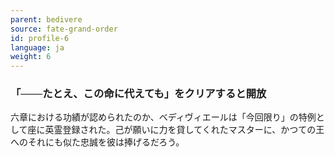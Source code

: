 ```yaml
---
parent: bedivere
source: fate-grand-order
id: profile-6
language: ja
weight: 6
---
```


### 「───たとえ、この命に代えても」をクリアすると開放

六章における功績が認められたのか、ベディヴィエールは「今回限り」の特例として座に英霊登録された。己が願いに力を貸してくれたマスターに、かつての王へのそれにも似た忠誠を彼は捧げるだろう。

